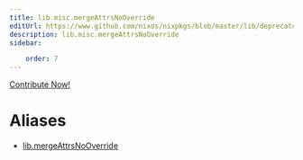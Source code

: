 ```yaml
---
title: lib.misc.mergeAttrsNoOverride
editUrl: https://www.github.com/nixos/nixpkgs/blob/master/lib/deprecated.nix#L225C26
description: lib.misc.mergeAttrsNoOverride
sidebar:

    order: 7
---
```


<a href="https://www.github.com/nixos/nixpkgs/blob/master/lib/deprecated.nix#L225C26">Contribute Now!</a>


# Aliases

- [lib.mergeAttrsNoOverride](./reference/lib/lib-mergeAttrsNoOverride)



